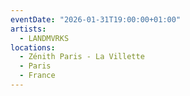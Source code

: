 ```yaml
---
eventDate: "2026-01-31T19:00:00+01:00"
artists:
  - LANDMVRKS
locations:
  - Zénith Paris - La Villette
  - Paris
  - France
---
```

